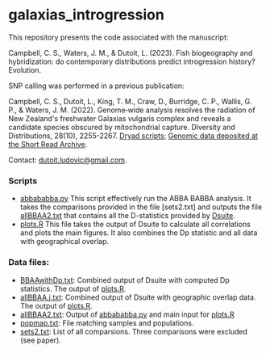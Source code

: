 # galaxias_introgression

This repository presents the code associated with the manuscript:

Campbell, C. S.,  Waters, J. M., & Dutoit, L. (2023). Fish biogeography and hybridization: do contemporary distributions predict introgression history? Evolution.

SNP calling was performed in a previous publication:

Campbell, C. S., Dutoit, L., King, T. M., Craw, D., Burridge, C. P., Wallis, G. P., & Waters, J. M. (2022). Genome‐wide analysis resolves the radiation of New Zealand's freshwater Galaxias vulgaris complex and reveals a candidate species obscured by mitochondrial capture. Diversity and Distributions, 28(10), 2255-2267. [Dryad scripts](https://datadryad.org/stash/dataset/doi:10.5061/dryad.0k6djhb38); [Genomic data deposited at the Short Read Archive](https://www.ncbi.nlm.nih.gov/bioproject/PRJNA869758).

Contact: dutoit.ludovic@gmail.com.

### Scripts

- [abbababba.py](abbababba.py) This script effectively run the ABBA BABBA analysis. It takes the comparisons provided in the file [sets2.txt] and outputs the file [allBBAA2.txt](allBBAA2.txt) that contains all the D-statistics provided by [Dsuite](https://github.com/millanek/Dsuite).
- [plots.R](plots.R) This file takes the output of Dsuite to calculate all correlations and plots the main figures. It also combines the Dp statistic and all data with geographical overlap. 

### Data files:

- [BBAAwithDp.txt](BBAAwithDp.txt): Combined output of Dsuite with computed Dp statistics. The output of  [plots.R](plots.R).
- [allBBAA.j.txt](allBBAA.j.txt): Combined output of Dsuite with geographic overlap data. The output of  [plots.R](plots.R).
- [allBBAA2.txt](allBBAA2.txt): Output of [abbababba.py](abbababba.py) and main input for [plots.R](plots.R)
- [popmap.txt](popmap.txt): File matching samples and populations.
- [sets2.txt](sets2.txt): List of all comparsions. Three comparisons were excluded (see paper).


